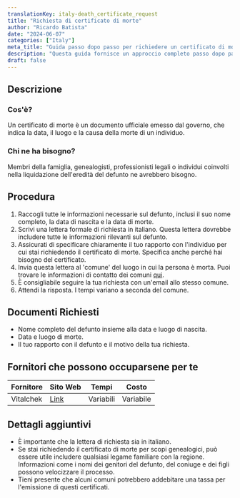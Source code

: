 ```yaml
---
translationKey: italy-death_certificate_request
title: "Richiesta di certificato di morte"
author: "Ricardo Batista"
date: "2024-06-07"
categories: ["Italy"]
meta_title: "Guida passo dopo passo per richiedere un certificato di morte in Italia"
description: "Questa guida fornisce un approccio completo passo dopo passo per richiedere un certificato di morte in Italia."
draft: false
---
```


## Descrizione
### Cos'è?
Un certificato di morte è un documento ufficiale emesso dal governo, che indica la data, il luogo e la causa della morte di un individuo.

### Chi ne ha bisogno?
Membri della famiglia, genealogisti, professionisti legali o individui coinvolti nella liquidazione dell'eredità del defunto ne avrebbero bisogno.

## Procedura
1. Raccogli tutte le informazioni necessarie sul defunto, inclusi il suo nome completo, la data di nascita e la data di morte.
2. Scrivi una lettera formale di richiesta in italiano. Questa lettera dovrebbe includere tutte le informazioni rilevanti sul defunto.
3. Assicurati di specificare chiaramente il tuo rapporto con l'individuo per cui stai richiedendo il certificato di morte. Specifica anche perché hai bisogno del certificato.
4. Invia questa lettera al 'comune' del luogo in cui la persona è morta. Puoi trovare le informazioni di contatto dei comuni [qui](http://www.comuni-italiani.it/).
5. È consigliabile seguire la tua richiesta con un'email allo stesso comune.
6. Attendi la risposta. I tempi variano a seconda del comune.

## Documenti Richiesti
- Nome completo del defunto insieme alla data e luogo di nascita.
- Data e luogo di morte.
- Il tuo rapporto con il defunto e il motivo della tua richiesta.

## Fornitori che possono occuparsene per te

| Fornitore       |     Sito Web     |     Tempi    |       Costo      |
| --------------- | --------------- |  :-------------: | :-------------: |
| Vitalchek        |  [Link](https://www.vitalchek.com/)      |      Variabili     |        Variabile    |

## Dettagli aggiuntivi
- È importante che la lettera di richiesta sia in italiano.
- Se stai richiedendo il certificato di morte per scopi genealogici, può essere utile includere qualsiasi legame familiare con la regione. Informazioni come i nomi dei genitori del defunto, del coniuge e dei figli possono velocizzare il processo.
- Tieni presente che alcuni comuni potrebbero addebitare una tassa per l'emissione di questi certificati.